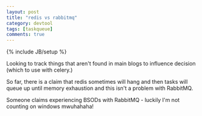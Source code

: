 ```yaml
---
layout: post
title: "redis vs rabbitmq"
category: devtool
tags: [taskqueue]
comments: true
---
```

{% include JB/setup %}

Looking to track things that aren't found in main blogs to influence decision (which to use with celery.)
  
So far, there is a claim that redis sometimes will hang and then tasks will queue up until memory exhaustion and this isn't a problem with RabbitMQ.
  
Someone claims experiencing BSODs with RabbitMQ - luckily I'm not counting on windows mwuhahaha!

